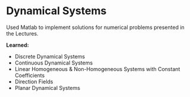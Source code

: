 # Dynamical Systems
Used Matlab to implement solutions for numerical problems presented in the Lectures. </br>

**Learned:**
* Discrete Dynamical Systems
* Continuous Dynamical Systems
* Linear Homogeneous & Non-Homogeneous Systems with Constant Coefficients
* Direction Fields
* Planar Dynamical Systems
